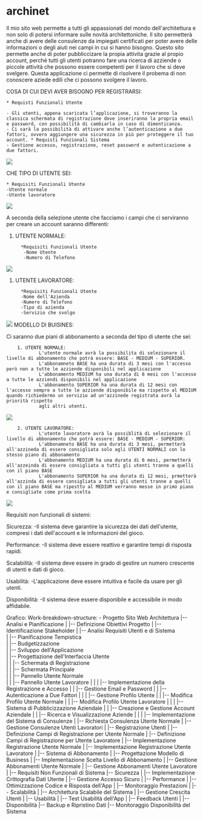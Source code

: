 # archinet

Il mio sito web permette a tutti gli appassionati del mondo dell'architettura e non solo di potersi informare sulle novità architettoniche. Il sito permetterà anche di avere delle consulenze da impiegati certificati per poter avere delle informazioni o degli aiuti nei campi in cui si hanno bisogno.
Questo sito permette anche di poter pubbliccizare la propia attivita grazie al propio account, perchè tutti gli utenti potranno fare una ricerca di azziende o piccole attività che possono essere competenti per il lavoro che si deve svelgere. 
Questa applicazione ci permette di risolvere il probema di non conoscere aziede edili che ci possono svolgere il lavoro. 

COSA DI CUI DEVI AVER BISOGNO PER REGISTRARSI:

    * Requisti Funzionali Utente

    - Gli utenti, appena scaricata l’applicazione, si troveranno la classica schermata di registrazione dove inseriranno la propria email e password, con possibilità di cambiarla in caso di dimenticanza.
    - Ci sarà la possibilità di attivare anche l’autenticazione a due fattori, ovvero aggiungere una sicurezza in più per proteggere il tuo account. * Requisti Funzionali Sistema
    - Gestione accesso, registrazione, reset password e autenticazione a due fattori.

<img src="http://yuml.me/diagram/scruffy/usecase/[UTENTE]-(Registrazione),(Registrazione)<(Autenticazione a Due Fattori)">

CHE TIPO DI UTENTE SEI:

    * Requisiti Funzionali Utente
    -Utente normale
    -Utente lavoratore

<img src="http://yuml.me/diagram/scruffy/usecase/[UTENTE]-(Accesso),(Utente Normale)^(Accesso),(Accesso Lavoratore)^(Accesso)">

A seconda della selezione utente che facciamo i campi che ci serviranno per creare un account saranno differenti:
1. UTENTE NORMALE:

         *Requisiti Funzionali Utente
          -Nome Utente
          -Numero di Telefono

<img src="http://yuml.me/diagram/scruffy/usecase/[UTENTE]-(Accesso),(Utente Normale)^(Accesso),(Utente Normale)>(Nome Utente),(Utente Normale)>(Numero Telefono)">
     
 1. UTENTE LAVORATORE:

          *Requisiti Funzionali Utente
          -Nome dell'Azienda
          -Numero di Telefono
          -Tipo di azienda
          -Servizio che svolgo

<img src="http://yuml.me/diagram/scruffy/usecase/[UTENTE]-(Accesso),(Utente Lavoratore)^(Accesso),(Utente Lavoratore)>(Nome dell'Azienda),(Utente Lavoratore)>(Numero di Telefono),(Utente Lavoratore)>(Tipo di Azzienda),(Utente Lavoratore)>(Servizio che Svolgono)">
MODELLO DI BUISINES:

Ci saranno due piani di abbonamento a seconda del tipo di utente che sei:
         
        1. UTENTE NORMALE:
                L'utente normale avrà la possibilita di selezionare il livello di abbonamento che potrà essere: BASE - MEDIUM - SUPERIOR.
                L'abbonamneto BASE ha una durata di 3 mesi con l'accesso però non a tutte le azziende disponibili nel applicazione
                L'abbonamento MEDIUM ha una durata di 6 mesi con l'accesso a tutte le azziendi disponibili nel applicazione
                L'abbonamento SUPERIOR ha una durata di 12 mesi con l'accesso sempre a tutte le azziende disponibile ma rispetto al MEDIUM quando richiedermo un servizio ad un'azzinede registrata avrà la priorità rispetto
                agli altri utenti.
 <img src="http://yuml.me/diagram/scruffy/usecase/[Utente]-(Accesso),(Accesso)<(Abbonamenti),(Abbonamenti)>(Paga),(Abbonamenti)>(Scegliere Abbonamento),(Abbonamenti)>(Aggiungere Carta),[Banca]-(Elaborazione),(Elaborazione)>(Invio Risultato di Conferma),[Sistema]-(Attivazione Abbonamento)">               


        2. UTENTE LAVORATORE:
                L'utente lavoratore avrà la possiblità di selezionare il livello di abbonamento che potrà essere: BASE - MEDIUM - SUPERIOR:
                L'abbonamneto BASE ha una durata di 3 mesi, permetterà all'azzineda di essere consigliata solo agli UTENTI NORMALI con lo stesso piano di abbonamento
                L'abbonamento MEDIUM ha una durata di 6 mesi, permetterà all'azzeinda di essere consigliata a tutti gli utenti tranne a quelli con il piano BASE
                L'abbonamento SUPERIOR ha una durata di 12 mesi, prmetterà all'azzinda di essere consigliata a tutti gli utenti tranne a quelli con il piano BASE ma ripestto al MEDIUM verranno messe in primo piano e consigliate come prima scelta

<img src="http://yuml.me/diagram/scruffy/usecase/[Utente]-(Accesso),(Accesso)<(Abbonamenti),(Abbonamenti)>(Paga),(Abbonamenti)>(Scegliere Abbonamento),(Abbonamenti)>(Aggiungere Carta),[Banca]-(Elaborazione),(Elaborazione)>(Invio Risultato di Conferma),[Sistema]-(Attivazione Abbonamento)">


Requisiti non funzionali di sistemi:

   Sicurezza:
      -Il sistema deve garantire la sicurezza dei dati dell'utente, compresi i dati dell'account e le informazioni del gioco.
      
   Performance:
      -Il sistema deve essere reattivo e garantire tempi di risposta rapidi.
      
   Scalabilità:
      -Il sistema deve essere in grado di gestire un numero crescente di utenti e dati di gioco.
      
   Usabilità:
      -L'applicazione deve essere intuitiva e facile da usare per gli utenti.
      
   Disponibilità:
      -Il sistema deve essere disponibile e accessibile in modo affidabile.


   Grafico: Work-breakdown-structure:
      - Progetto Sito Web Architettura
  |-- Analisi e Pianificazione
  |   |-- Definizione Obiettivi Progetto
  |   |-- Identificazione Stakeholder
  |   |-- Analisi Requisiti Utenti e di Sistema  
  |   |-- Pianificazione Tempistica  
  |   |-- Budgetizzazione  
  |
  |-- Sviluppo dell'Applicazione  
  |   |-- Progettazione dell'Interfaccia Utente  
  |   |   |-- Schermata di Registrazione  
  |   |   |-- Schermata Principale  
  |   |   |-- Pannello Utente Normale  
  |   |   |-- Pannello Utente Lavoratore  |   |
  |   |-- Implementazione della Registrazione e Accesso  |   |   |-- Gestione Email e Password
  |   |   |-- Autenticazione a Due Fattori  |   |
  |   |-- Gestione Profilo Utente
  |   |   |-- Modifica Profilo Utente Normale
  |   |   |-- Modifica Profilo Utente Lavoratore
  |   |
  |   |-- Sistema di Pubblicizzazione Aziendale
  |   |   |-- Creazione e Gestione Account Aziendale
  |   |   |-- Ricerca e Visualizzazione Aziende
  |   |
  |   |-- Implementazione del Sistema di Consulenze
  |       |-- Richiesta Consulenza Utente Normale
  |       |-- Gestione Consulenze Utenti Lavoratori
  |
  |-- Registrazione Utenti
  |   |-- Definizione Campi di Registrazione per Utente Normale
  |   |-- Definizione Campi di Registrazione per Utente Lavoratore
  |   |-- Implementazione Registrazione Utente Normale
  |   |-- Implementazione Registrazione Utente Lavoratore
  |
  |-- Sistema di Abbonamento
  |   |-- Progettazione Modello di Business
  |   |-- Implementazione Scelta Livello di Abbonamento
  |   |-- Gestione Abbonamenti Utente Normale
  |   |-- Gestione Abbonamenti Utente Lavoratore
  |
  |-- Requisiti Non Funzionali di Sistema
      |-- Sicurezza
      |   |-- Implementazione Crittografia Dati Utente
      |   |-- Gestione Accesso Sicuro
      |
      |-- Performance
      |   |-- Ottimizzazione Codice e Risposta dell'App
      |   |-- Monitoraggio Prestazioni
      |
      |-- Scalabilità
      |   |-- Architettura Scalabile del Sistema
      |   |-- Gestione Crescita Utenti
      |
      |-- Usabilità
      |   |-- Test Usabilità dell'App
      |   |-- Feedback Utenti
      |
      |-- Disponibilità
          |-- Backup e Ripristino Dati
          |-- Monitoraggio Disponibilità del Sistema

